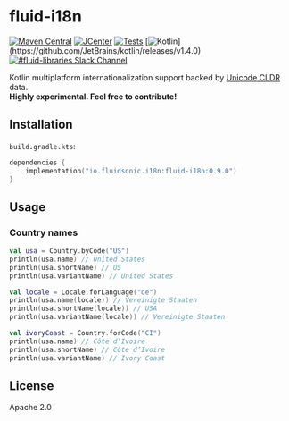 fluid-i18n
============

[![Maven Central](https://img.shields.io/maven-central/v/io.fluidsonic.i18n/fluid-i18n?label=Maven%20Central)](https://search.maven.org/artifact/io.fluidsonic.i18n/fluid-i18n)
[![JCenter](https://img.shields.io/bintray/v/fluidsonic/kotlin/i18n?label=JCenter)](https://bintray.com/fluidsonic/kotlin/i18n)
[![Tests](https://github.com/fluidsonic/fluid-i18n/workflows/Tests/badge.svg)](https://github.com/fluidsonic/fluid-i18n/actions?workflow=Tests)
[![Kotlin](https://img.shields.io/badge/Kotlin-1.4.0%20(Darwin,%20JVM,%20JS)-blue.svg)](https://github.com/JetBrains/kotlin/releases/v1.4.0)
[![#fluid-libraries Slack Channel](https://img.shields.io/badge/slack-%23fluid--libraries-543951.svg?label=Slack)](https://kotlinlang.slack.com/messages/C7UDFSVT2/)

Kotlin multiplatform internationalization support backed by [Unicode CLDR](http://cldr.unicode.org/) data.  
**Highly experimental. Feel free to contribute!**



Installation
------------

`build.gradle.kts`:
```kotlin
dependencies {
    implementation("io.fluidsonic.i18n:fluid-i18n:0.9.0")
}
```



Usage
-----

### Country names

```kotlin
val usa = Country.byCode("US")
println(usa.name) // United States
println(usa.shortName) // US
println(usa.variantName) // United States

val locale = Locale.forLanguage("de")
println(usa.name(locale)) // Vereinigte Staaten
println(usa.shortName(locale)) // USA
println(usa.variantName(locale)) // Vereinigte Staaten

val ivoryCoast = Country.forCode("CI")
println(usa.name) // Côte d’Ivoire
println(usa.shortName) // Côte d’Ivoire
println(usa.variantName) // Ivory Coast
```



License
-------

Apache 2.0
